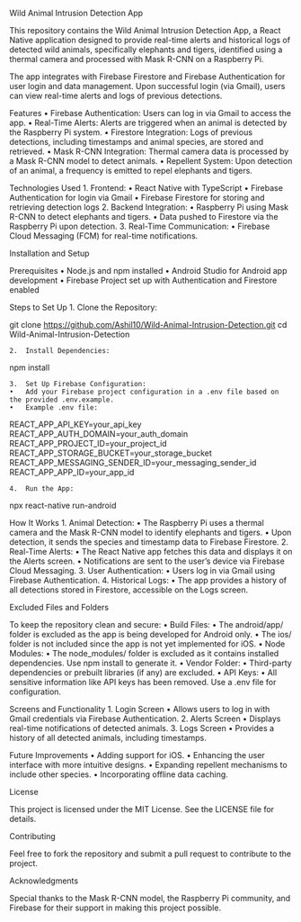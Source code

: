 Wild Animal Intrusion Detection App

This repository contains the Wild Animal Intrusion Detection App, a React Native application designed to provide real-time alerts and historical logs of detected wild animals, specifically elephants and tigers, identified using a thermal camera and processed with Mask R-CNN on a Raspberry Pi.

The app integrates with Firebase Firestore and Firebase Authentication for user login and data management. Upon successful login (via Gmail), users can view real-time alerts and logs of previous detections.

Features
	•	Firebase Authentication: Users can log in via Gmail to access the app.
	•	Real-Time Alerts: Alerts are triggered when an animal is detected by the Raspberry Pi system.
	•	Firestore Integration: Logs of previous detections, including timestamps and animal species, are stored and retrieved.
	•	Mask R-CNN Integration: Thermal camera data is processed by a Mask R-CNN model to detect animals.
	•	Repellent System: Upon detection of an animal, a frequency is emitted to repel elephants and tigers.

Technologies Used
	1.	Frontend:
	•	React Native with TypeScript
	•	Firebase Authentication for login via Gmail
	•	Firebase Firestore for storing and retrieving detection logs
	2.	Backend Integration:
	•	Raspberry Pi using Mask R-CNN to detect elephants and tigers.
	•	Data pushed to Firestore via the Raspberry Pi upon detection.
	3.	Real-Time Communication:
	•	Firebase Cloud Messaging (FCM) for real-time notifications.

Installation and Setup

Prerequisites
	•	Node.js and npm installed
	•	Android Studio for Android app development
	•	Firebase Project set up with Authentication and Firestore enabled

Steps to Set Up
	1.	Clone the Repository:

git clone https://github.com/Ashil10/Wild-Animal-Intrusion-Detection.git
cd Wild-Animal-Intrusion-Detection


	2.	Install Dependencies:

npm install


	3.	Set Up Firebase Configuration:
	•	Add your Firebase project configuration in a .env file based on the provided .env.example.
	•	Example .env file:

REACT_APP_API_KEY=your_api_key
REACT_APP_AUTH_DOMAIN=your_auth_domain
REACT_APP_PROJECT_ID=your_project_id
REACT_APP_STORAGE_BUCKET=your_storage_bucket
REACT_APP_MESSAGING_SENDER_ID=your_messaging_sender_id
REACT_APP_APP_ID=your_app_id


	4.	Run the App:

npx react-native run-android

How It Works
	1.	Animal Detection:
	•	The Raspberry Pi uses a thermal camera and the Mask R-CNN model to identify elephants and tigers.
	•	Upon detection, it sends the species and timestamp data to Firebase Firestore.
	2.	Real-Time Alerts:
	•	The React Native app fetches this data and displays it on the Alerts screen.
	•	Notifications are sent to the user’s device via Firebase Cloud Messaging.
	3.	User Authentication:
	•	Users log in via Gmail using Firebase Authentication.
	4.	Historical Logs:
	•	The app provides a history of all detections stored in Firestore, accessible on the Logs screen.

Excluded Files and Folders

To keep the repository clean and secure:
	•	Build Files:
	•	The android/app/ folder is excluded as the app is being developed for Android only.
	•	The ios/ folder is not included since the app is not yet implemented for iOS.
	•	Node Modules:
	•	The node_modules/ folder is excluded as it contains installed dependencies. Use npm install to generate it.
	•	Vendor Folder:
	•	Third-party dependencies or prebuilt libraries (if any) are excluded.
	•	API Keys:
	•	All sensitive information like API keys has been removed. Use a .env file for configuration.

Screens and Functionality
	1.	Login Screen
	•	Allows users to log in with Gmail credentials via Firebase Authentication.
	2.	Alerts Screen
	•	Displays real-time notifications of detected animals.
	3.	Logs Screen
	•	Provides a history of all detected animals, including timestamps.

Future Improvements
	•	Adding support for iOS.
	•	Enhancing the user interface with more intuitive designs.
	•	Expanding repellent mechanisms to include other species.
	•	Incorporating offline data caching.

License

This project is licensed under the MIT License. See the LICENSE file for details.

Contributing

Feel free to fork the repository and submit a pull request to contribute to the project.

Acknowledgments

Special thanks to the Mask R-CNN model, the Raspberry Pi community, and Firebase for their support in making this project possible.
